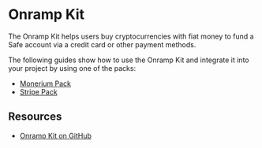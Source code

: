 # Onramp Kit

The Onramp Kit helps users buy cryptocurrencies with fiat money to fund a Safe account via a credit card or other payment methods.

The following guides show how to use the Onramp Kit and integrate it into your project by using one of the packs:
- [Monerium Pack](./sdk-onramp-kit/guides/monerium.md)
- [Stripe Pack](./sdk-onramp-kit/guides/stripe.md)

## Resources
- [Onramp Kit on GitHub](https://github.com/safe-global/safe-core-sdk/tree/main/packages/onramp-kit)
